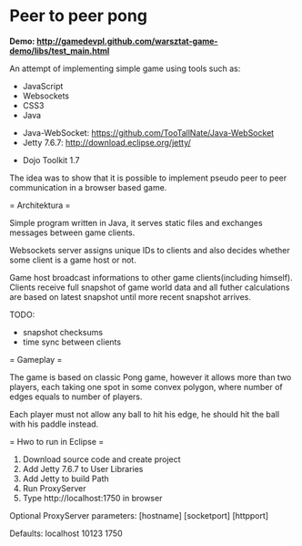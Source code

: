 Peer to peer pong
==================

**Demo: http://gamedevpl.github.com/warsztat-game-demo/libs/test_main.html**

An attempt of implementing simple game using tools such as:
- JavaScript
- Websockets
- CSS3
- Java
* Java-WebSocket: https://github.com/TooTallNate/Java-WebSocket
* Jetty 7.6.7: http://download.eclipse.org/jetty/
- Dojo Toolkit 1.7

The idea was to show that it is possible to implement pseudo peer to peer communication in a browser based game.

= Architektura =

Simple program written in Java, it serves static files and exchanges messages between game clients.

Websockets server assigns unique IDs to clients and also decides whether some client is a game host or not.

Game host broadcast informations to other game clients(including himself). Clients receive full snapshot of game world data and all futher calculations are based on latest snapshot until more recent snapshot arrives.

TODO:
- snapshot checksums
- time sync between clients

= Gameplay =

The game is based on classic Pong game, however it allows more than two players, each taking one spot in some convex polygon, where number of edges equals to number of players.

Each player must not allow any ball to hit his edge, he should hit the ball with his paddle instead.

= Hwo to run in Eclipse =
1. Download source code and create project
2. Add Jetty 7.6.7 to User Libraries
3. Add Jetty to build Path
4. Run ProxyServer
5. Type http://localhost:1750 in browser

Optional ProxyServer parameters:
[hostname] [socketport] [httpport]

Defaults: localhost 10123 1750